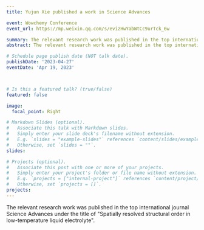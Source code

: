 ```yaml
---
title: Yujun Xie published a work in Science Advances

event: Wowchemy Conference
event_url: https://mp.weixin.qq.com/s/evizHwYabWtCc9urTck_6w

summary: The relevant research work was published in the top international journal Science Advances under the title of "Spatially resolved structural order in low-temperature liquid electrolyte".
abstract: The relevant research work was published in the top international journal Science Advances under the title of "Spatially resolved structural order in low-temperature liquid electrolyte".

# Schedule page publish date (NOT talk date).
publishDate: '2023-04-27'
eventDate: 'Apr 19, 2023'



# Is this a featured talk? (true/false)
featured: false

image:
  focal_point: Right

# Markdown Slides (optional).
#   Associate this talk with Markdown slides.
#   Simply enter your slide deck's filename without extension.
#   E.g. `slides = "example-slides"` references `content/slides/example-slides.md`.
#   Otherwise, set `slides = ""`.
slides:

# Projects (optional).
#   Associate this post with one or more of your projects.
#   Simply enter your project's folder or file name without extension.
#   E.g. `projects = ["internal-project"]` references `content/project/deep-learning/index.md`.
#   Otherwise, set `projects = []`.
projects:
---
```


The relevant research work was published in the top international journal Science Advances under the title of "Spatially resolved structural order in low-temperature liquid electrolyte".
